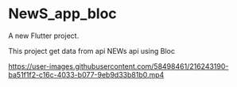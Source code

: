 # NewS_app_bloc

A new Flutter project.



This project get data from api NEWs api using Bloc


https://user-images.githubusercontent.com/58498461/216243190-ba51f1f2-c16c-4033-b077-9eb9d33b81b0.mp4

